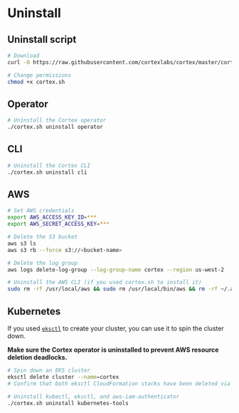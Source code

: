 # Uninstall

## Uninstall script

<!-- CORTEX_VERSION_MINOR -->
```bash
# Download
curl -O https://raw.githubusercontent.com/cortexlabs/cortex/master/cortex.sh

# Change permissions
chmod +x cortex.sh
```

## Operator

```bash
# Uninstall the Cortex operator
./cortex.sh uninstall operator
```

## CLI

```bash
# Uninstall the Cortex CLI
./cortex.sh uninstall cli
```

## AWS

```bash
# Set AWS credentials
export AWS_ACCESS_KEY_ID=***
export AWS_SECRET_ACCESS_KEY=***

# Delete the S3 bucket
aws s3 ls
aws s3 rb --force s3://<bucket-name>

# Delete the log group
aws logs delete-log-group --log-group-name cortex --region us-west-2

# Uninstall the AWS CLI (if you used cortex.sh to install it)
sudo rm -rf /usr/local/aws && sudo rm /usr/local/bin/aws && rm -rf ~/.aws
```

## Kubernetes

If you used [`eksctl`](https://eksctl.io) to create your cluster, you can use it to spin the cluster down.

**Make sure the Cortex operator is uninstalled to prevent AWS resource deletion deadlocks.**

```bash
# Spin down an EKS cluster
eksctl delete cluster --name=cortex
# Confirm that both eksctl CloudFormation stacks have been deleted via the AWS console

# Uninstall kubectl, eksctl, and aws-iam-authenticator
./cortex.sh uninstall kubernetes-tools
```
